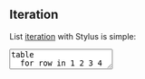 ---
---

<div class="step" markdown="1">

## Iteration

List [iteration](docs/iteration.html) with Stylus is simple:

<div><textarea class="stylus">
table
  for row in 1 2 3 4 5
    tr:nth-child({row})
      height: 10px * row
</textarea></div>
</div>
